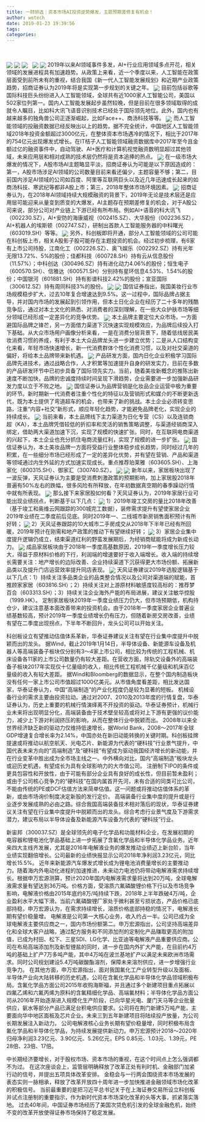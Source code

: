 ```yaml
---
title: 一财研选｜资本市场AI投资逆势爆发，主题预期差修复有机会！
author: wetech
date: 2019-01-23 19:39:56
tags: 
categories: 
---
```

 
<!-- more -->
<img align="center" border="0" src="https://imgcdn.yicai.com/uppics/images/2019/01/9d1fb1032c772df6f24cc50b128d1c11.jpg" />
<img align="center" border="0" src="https://imgcdn.yicai.com/uppics/images/2019/01/c68bca56020165ec8a5af4a585b577d0.jpg" />

<img align="center" border="0" src="https://imgcdn.yicai.com/uppics/images/2019/01/4e0cff45791c8c987df2994db8cfaa67.jpg" />
 
<img align="center" border="0" src="https://imgcdn.yicai.com/uppics/images/2019/01/76648d56403c6433e6b93b8a74a63f51.jpg" />

<img align="center" border="0" src="https://imgcdn.yicai.com/uppics/images/2019/01/93eddf28ae4fe657f92e4e5a25a8041e.jpg" />
2019年以来AI领域事件多发，AI+行业应用领域多点开花，相关领域的发展进程具有加速趋势。从政策上来看，近一个季度以来，人工智能在政策层面受到前所未有的重视，结合我国《新一代人工智能发展规划》和近期产业政策趋势，招商证券认为2019年将是实现第一步规划的关键之年。
<img align="center" border="0" src="https://imgcdn.yicai.com/uppics/images/2019/01/64af61c08992a370e1668e93a16de070.jpg" />
目前包括谷歌等国际科技巨头纷纷进入人工智能领域，全球共有近1000家人工智能公司，美国以502家位列第一。国内人工智能发展起步虽然较晚，但是目前在很多领域取得的成就令人瞩目，比如科大讯飞语音识别技术已经处于国际领先地位。此外，国内也有越来越多的独角兽公司正逐渐崛起，比如Face++、商汤科技等等。
<img align="center" border="0" src="https://imgcdn.yicai.com/uppics/images/2019/01/469a199411336ef0d2a1b55035f0cbf6.jpg" />
而人工智能领域的投融资数据已经反映出以上的趋势。据不完全统计，中国地区人工智能领域2018年投资金额超过3000亿元，在整体资本市场遇冷的情况下，相比于2017年的754亿元出现爆发式增长。在IT桔子人工智能领域融资数据库中2017年至今且金额过亿的融资事件中，自动驾驶、AI+医疗和计算机视觉融资数明显超过其他领域，未来应用层和相对成熟的技术层仍然将是资本追捧的热点。
<img align="center" border="0" src="https://imgcdn.yicai.com/uppics/images/2019/01/c9424dc221c1db644749c28e0445e073.jpg" />
在一级市场大爆发的情况下，A股市场AI主题略显平淡，招商证券认为可能是以下原因造成的：第一，A股市场涉足AI领域的公司数量目前来看还偏少，主题容量不够；第二，目前国内涉足AI领域的公司如百度、阿里等互联网巨头以及近几年迅速成长起来的如商汤科技、寒武纪等都非A股上市；第三，2018年整体市场环境因素。
<img align="center" border="0" src="https://imgcdn.yicai.com/uppics/images/2019/01/c4f50aded69cd61154a3caaf2c472fb3.jpg" />
招商证券认为，在2018年AI领域持续大规模融资的背景下，2019年无论是技术层还是应用层可能迎来从量变到质变的大爆发，AI主题存在预期差修复的机会，对于A股公司来说，部分公司对产业链上下游已经有所布局。例如AI+语音的科大讯飞（002230.SZ），AI+安防的海康威视（002415.SZ）、大华股份（002236.SZ），AI+机器人的埃斯顿（002747.SZ），研制出首款人工智能服务器的中科曙光（603019.SH）等等。
<img align="center" border="0" src="https://imgcdn.yicai.com/uppics/images/2019/01/09972fbf8c3bc9aa8239bf3901647b7e.jpg" />
另外，科创板即将开通，部分人工智能领域的公司可能在科创板上市，相关A股影子股可能存在主题投资的机会。经过初步梳理，有6家有上市公司持股，江南化工（002226.SZ）、奥飞娱乐（002292.SZ）持有光年无限13.72%、5%的股份；佳都科技（600728.SH）持有云从信息股份（11.57%）；中科创达（300496.SZ）持有进化动力4.06%的股份；恒生电子（600570.SH）、信雅达（600571.SH）分别持有星环信息4.53%、1.54%的股份；中国银河（601881.SH）持有影谱科技2.42%的股份；宣亚国际（300612.SZ）持有周同科技3%的股份。
<img align="center" border="0" src="https://imgcdn.yicai.com/uppics/images/2019/01/57080f53430926ea5f4af7efd93fa3ae.jpg" />

<img align="center" border="0" src="https://imgcdn.yicai.com/uppics/images/2019/01/d18076c1170024e960dc046ad8e74a1d.jpg" />
国信证券指出，我国美妆行业市场规模稳步扩大，过去10年复合增速达到9.5%。这一过程中，国际品牌占据主导，并对国内市场的发展起到引领作用，但本土日化企业在经历了二十多年的残酷竞争后，通过对本土文化的熟悉、对消费者的深刻理解，在一些大众护肤市场等细分领域已经形成一定差异化的竞争优势。
<img align="center" border="0" src="https://imgcdn.yicai.com/uppics/images/2019/01/476d0fdd50131c33e5f1e648c1b4a22d.jpg" />
本土品牌主要定位大众市场，一方面避国际品牌之锋芒，另一方面借力渠道下沉快速实现规模效应，为品牌后续投入打下基础。从大众市场用户画像分析来看，一是在消费分层背景下，随着低线居民美妆消费习惯的养成，有利于本土大众品牌龙头进一步建立优势；二是从人口结构变化来看，年轻市场快速增长，新一代消费群体个性化消费习惯，以及对社交渠道的偏好，将给本土品牌带来新机遇。
<img align="center" border="0" src="https://imgcdn.yicai.com/uppics/images/2019/01/f3368235cc0d66d2aae71fd71dab9a9d.jpg" />
产品研发方面，国内日化企业积极学习国际品牌先进技术，通过战略合作，人才积累等加速提升自身的研发实力，目前在多数的产品研发环节中已初步具备了国际领先实力。当前，随着美妆新概念的推陈出新速度不断加快，品牌的忠诚度持续时间呈现下滑趋势，企业需要进一步加强新品研发力度以立于不败之地。
<img align="center" border="0" src="https://imgcdn.yicai.com/uppics/images/2019/01/1409606eb8b59f3d39c78504079d3f37.jpg" />
国信证券认为品牌营销是化妆品企业运营中极为重要的环节。新时期新一代消费者注重个性化的特征以及营销形式和媒介的不断更新迭代，既为本土提供了弯道超车的机会，也带来了新的挑战。本土企业必须转变思路，注重“内容+社交”新形式，顺应年轻化趋势，才能避免品牌老化，实现企业的持续成长。
<img align="center" border="0" src="https://imgcdn.yicai.com/uppics/images/2019/01/14e7a7576de19b96f2a1f7447cd055ba.jpg" />
当前来看，本土品牌线下主力渠道为日化专营（CS）以及连锁商超（KA），本土品牌凭借较低的折扣率和灵活的销售策略调整，与渠道经销商深入绑定，借助两大渠道加速下沉，实现了规模的快速扩张。同时，在互联网电商渠道的兴起下，本土企业也充分抓住电商流量红利，实现了规模的进一步扩张。
<img align="center" border="0" src="https://imgcdn.yicai.com/uppics/images/2019/01/c42910e5763342ede0fa07bdb8360dd3.jpg" />
国信证券认为，本土美妆品牌一方面将受益行业整体稳步成长趋势，同时经过几年的积累，在一些细分市场已经形成了一定的差异化优势，并有望在营销、产品和渠道等领域通过内生外延的方式加速实现成长。重点推荐珀莱雅（603605.SH）、上海家化（600315.SH）、御家汇（300740.SZ）。
<img align="center" border="0" src="https://imgcdn.yicai.com/uppics/images/2019/01/b3d22ee578ab2f578aec2c1c42ce0aad.jpg" />

<img align="center" border="0" src="https://imgcdn.yicai.com/uppics/images/2019/01/9bf35fed1822ec6041282f9df6377193.jpg" />
新年以来，家居板块出现了一波反弹，天风证券认为主要是受消费刺激政策的预期影响，加上家居股2018年普遍有50%左右的跌幅，很多风险有所释放，在年初数据真空期的春季躁动行情中就有所表现。
<img align="center" border="0" src="https://imgcdn.yicai.com/uppics/images/2019/01/7d4136af88358dec48c7c18b85388625.jpg" />
那么接下来家居股如何看？天风证券认为，2019年家居行业可能出现业绩拐点，判断基于以下几点：
<img align="center" border="0" src="https://imgcdn.yicai.com/uppics/images/2019/01/51df299120f7a262aa249fa5855ecb11.jpg" />
1）2019年竣工交房的量比2018年改善（基于竣工和奥维云网跟踪的300城完工数据），装修需求提升有望使家居企业2019年业绩在二季度前后见底。同时2019年一、二线城市新房销售面积预计有所好转；
<img align="center" border="0" src="https://imgcdn.yicai.com/uppics/images/2019/01/6f20b4babf467409c0a5e96198e59e70.jpg" />
2）天风证券跟踪的10大城市二手房成交从2018年下半年已经有所回暖，2019年预计在刚需和地产政策的推动下有望继续好转；
<img align="center" border="0" src="https://imgcdn.yicai.com/uppics/images/2019/01/443426a2de7f74aa7400a05047870a10.jpg" />
3）家居企业集中度提升逻辑仍成立，结束渠道红利的野蛮发展期后，为经销商赋能将成为新成长动力。
<img align="center" border="0" src="https://imgcdn.yicai.com/uppics/images/2019/01/1736bbf5508a4da1a653edd14bec9633.jpg" />
成品家居板块由于2018年一季度高基数原因，2019年一季度增长压力较大，得益于原材料价格的下行，利润端的增速要好于收入端增长。收入端的持续增长需要关注：地产增长的边际改善、企业持续渠道下沉获得更大市场份额、拓展新品类以及提升门店运营效率提升同店表现。
<img align="center" border="0" src="https://imgcdn.yicai.com/uppics/images/2019/01/364722a1b362f4742aaa72cbb47bf404.jpg" />
天风证券建议2019年选股逻辑基于以下几点：1）持续关注多品类企业的品类整合情况以及公司对渠道端的赋能，首推顾家家居（603816.SH）；2）持续关注对上游原材料敏感度较高标的：推荐梦百合（603313.SH）；3）持续关注企业海外产能的布局进展，建议关注敏华控股（1999.HK）。
定制家居板块2019年一季度业绩压力仍大，但市场预期低，机构持仓少，建议注意基本面改善带来的投资机会。由于2018年一季度家居企业普遍业绩基数较高，预计2019年一季度业绩增长仍有压力，但随着新房交房改善，业绩有望在二季度出现拐点，下半年不断回升，龙头公司可以开始关注。

科创板设立有望推动估值体系革新，华泰证券建议关注有望在行业集中度提升中脱颖而出的龙头。
据Wind，截止2019年1月14日，半导体设备、新能源车设备及机器人等高端装备子板块仅分别有3～4家上市公司，相比较为传统的工程机械、机床设备各11家的上市公司数量仍有较大差距。在营收方面，除轨交设备外的高端装备子板块2017年实现仅十亿量级的收入，相比传统工程机械千亿量级和机床百亿量级的收入有较大差距。
据Wind和Bloomberg的数据显示，在整个国内制造板块没有任何一家上市公司市值超过1000亿美元。从市值角度看差距，相比发达国家，华泰证券认为，中国“高端制造”的产业化程度仍是较为显著的短板。
机械设备行业的需求主要由投资拉动。通过对2007、2010及2013年度的行情复盘，华泰证券认为，历史上重要的机械行情演绎离不开投资的驱动。华泰证券预计，机械行业未来将出现明显分化，高端装备由于技术壁垒较高或将对上下游有更强的议价能力，减少上下游对利润挤压的影响，从而在整体行业中脱颖而出。
2008年以来全世界经济缺乏新的驱动力仅维持低速增长，据World Bank，2008～2017年全球GDP增速复合增长率为2.14%，中国亦处在新旧动能转换的关键时期。科创板挂牌提速或将推动以航空航天、光电芯片、新能源为代表的“硬科技”行业景气提升，中国代表未来方向的“高端制造”及“硬科技”有望成为驱动我国经济增长的新动能，并在行业变革中胜出成为全市场主线之一。中外横向对比，国内“高端制造”板块龙头或迎历史机遇，有望成长为具有全球影响力的大市值公司。
注册制下IPO的条件或更具包容性和开放性，由于可能有部分企业具有良好的成长性，但目前暂未盈利；或由于公司核心竞争力的“硬科技”在国内属首开先河，未有合适的同类可比公司，不能由传统的PE或DCF估值方法来简单估值。这一问题或将推动估值体系的革新，或由市场询价制度决定新股的发行定价。
高端装备行业集中度的提升或是行业逐步发展成熟的必由之路。综合我国高端装备技术相对落后的现状，华泰证券建议关注有望在行业集中度提升中脱颖而出的龙头。综合考虑行业景气度及下游需求潜力，建议布局以半导体设备及新能源汽车设备为代表的“硬科技”行业。

新宙邦（300037.SZ）是全球领先的电子化学品和功能材料企业，在发展初期的电容器和锂电池化学品基础上进一步拓展了含氟化学品和半导体化学品业务。近年来四大主线齐发展，尤其是2016年电解液业务的爆发推动业绩迈上新台阶，当年业绩实现翻倍增长。公司最新的业绩快报显示公司2018年净利润3.23亿元，同比增长15.5%。
近年来新能源汽车爆发式增长成为锂电池消费量增长的主要推动力。随着海内外电动化进程的加速推进，未来动力电池仍将带动电解液需求持续增长。根据申万宏源测算，预计2020年国内电解液需求量将达到20万吨，全球电解液需求量有望达到36万吨。价格方面，受溶质六氟磷酸锂价格下行以及市场竞争影响，电解液价格由2015年底约8万/吨持续下跌，2018年上半年跌破4万/吨，企业盈利水平大幅下滑。当前六氟磷酸锂厂家处于微利甚至亏损状态，产品价格已底部持稳，申万宏源认为，在需求持续增长，溶质价格底部持稳的情况下，电解液长期有望价稳量增。
电解液是公司第一大核心业务，收入约占一半。公司已成为全球电解液主要供应商之一，国内市场份额第二。申万宏源指出，公司坚持高端差异化和全球大客户战略，通过配方服务和不同添加剂的定制化产品赚取更高的附加值，已成为村田、松下、三星SDI、LG化学、比亚迪等电解液产品重要供应商。公司在布局高端添加剂及新型锂盐的同时，进一步在国内外扩大产能，在目前约4万吨的基础上扩产7万多吨产能，其中4万吨在波兰基地扩产以满足未来欧洲市场需求。同时公司规划建设5.4万吨碳酸酯溶剂，保障未来溶剂供应，进一步增强行业竞争力。
在其他方面，申万宏源指出，面对我国氟化工产业转型升级以及面板、半导体产业向大陆转移的历史机遇，公司在含氟化学品和半导体化学品领域积极布局。含氟化学品方面公司2015年收购海斯福，并且通过多个新建项目重点拓展以四氟乙烯和六氟丙烯为原料的含氟精细化学品、高端氟材料；半导体化学品方面公司从2016年开始逐渐进入规模化生产阶段，已向华星光电、厦门天马等企业批量供应，氨水等部分产品已满足台积电供应要求。公司将在荆门新建5万吨产能，主要面向华中地区面板及芯片企业。未来三到五年新建项目将陆续投产放量，为公司长期发展注入新动力。
公司电解液核心业务长期有望价稳量增，同时积极布局含氟化学品和半导体化学品，为持续发展提供新动力。申万宏源预计2018～2020年归母净利润3.23亿元、3.90亿元、5.26亿元，EPS 0.85元、1.03元、1.39元，PE 28倍、23倍、17倍。
 
 
 
 
中长期经济要增长，对于股权市场、资本市场的重视，在这个时间点上怎么强调都不为过。
在这次座谈会上，监管层明确释放了改革正处有利时机、金融部门加紧行动的信号，并提出五项具体改革安排。
金稳会与一行两会围绕资本市场发展的表态实则一脉相承，释放了改革开放四十周年进一步加快推进金融领域市场化改革的积极信号。
当前最重要的是把习近平总书记关于在上海证券交易所设立科创板并试点注册制的重要指示，作为新时代资本市场深化改革的头等大事，抓紧落实落地。
过去40年间，中国证券市场经历了美国次贷危机引发的全球金融危机，始终不变的改革开放使得证券市场保持了稳定发展。
